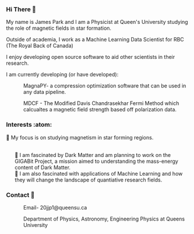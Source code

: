 ### Hi There 👋
My name is James Park and I am a Physicist at Queen's University studying the role of magnetic fields in star formation. 

Outside of academia, I work as a Machine Learning Data Scientist for RBC (The Royal Back of Canada)

I enjoy developing open source software to aid other scientists in their research. 

I am currently developing (or have developed):
<ol>  
    <ul> MagnaPY- a compression optimization software that can be used in any data pipeline.</ul>
    <ul> MDCF - The Modified Davis Chandrasekhar Fermi Method which calcualtes a magnetic field strength based off polarization data.</ul>
</ol>

### Interests :atom:
🔭 My focus is on studying magnetism in star forming regions.
<ol>
    <br>
    🌱 I am fascinated by Dark Matter and am planning to work on the GIGABit Project, a mission aimed to understanding the mass-energy content of Dark Matter.
    <br>
    🌱 I am also fascinated with applications of Machine Learning and how they will change the landscape of quantiative research fields.
    <br>
</ol>

### Contact :bookmark_tabs: 
<ol>
    <ul>Email- 20jjp1@queensu.ca </ul>   
    <ul>Department of Physics, Astronomy, Engineering Physics at Queens University</ul>
</ol>
